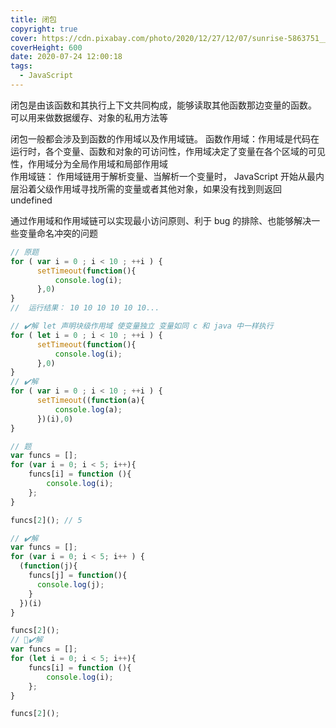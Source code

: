 ```yaml
---
title: 闭包
copyright: true
cover: https://cdn.pixabay.com/photo/2020/12/27/12/07/sunrise-5863751__480.png
coverHeight: 600
date: 2020-07-24 12:00:18
tags:
  - JavaScript
---
```


<!-- TODO 从笔记上把闭包相关的誊抄过来 -->
闭包是由该函数和其执行上下文共同构成，能够读取其他函数那边变量的函数。
可以用来做数据缓存、对象的私用方法等

<!-- more -->

闭包一般都会涉及到函数的作用域以及作用域链。
函数作用域：作用域是代码在运行时，各个变量、函数和对象的可访问性，作用域决定了变量在各个区域的可见性，作用域分为全局作用域和局部作用域  
作用域链： 作用域链用于解析变量、当解析一个变量时， JavaScript 开始从最内层沿着父级作用域寻找所需的变量或者其他对象，如果没有找到则返回 undefined

通过作用域和作用域链可以实现最小访问原则、利于 bug 的排除、也能够解决一些变量命名冲突的问题

```js
// 原题
for ( var i = 0 ; i < 10 ; ++i ) {
      setTimeout(function(){
          console.log(i);
      },0)
}
//  运行结果： 10 10 10 10 10 10...

// ✔️解 let 声明块级作用域 使变量独立 变量如同 c 和 java 中一样执行
for ( let i = 0 ; i < 10 ; ++i ) {
      setTimeout(function(){
          console.log(i);
      },0)
}
// ✔️解
for ( var i = 0 ; i < 10 ; ++i ) {
      setTimeout((function(a){
          console.log(a);
      })(i),0)
}

```

```js
// 题
var funcs = [];
for (var i = 0; i < 5; i++){
    funcs[i] = function (){
        console.log(i);
    };
}

funcs[2](); // 5

// ✔️解
var funcs = [];
for (var i = 0; i < 5; i++ ) {
  (function(j){
    funcs[j] = function(){
      console.log(j);
    }
  })(i)
}

funcs[2]();
// ✔️解
var funcs = [];
for (let i = 0; i < 5; i++){
    funcs[i] = function (){
        console.log(i);
    };
}

funcs[2]();
```